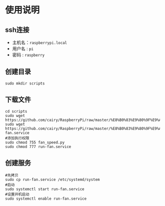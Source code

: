 # 使用说明

## ssh连接

- 主机名：`raspberrypi.local`
- 用户名 : `pi`
- 密码 : `raspberry`

## 创建目录

```shell
sudo mkdir scripts
```

## 下载文件

```shell
cd scripts
sudo wget https://github.com/cairy/RaspberryPi/raw/master/%E8%B0%83%E9%80%9F%E9%A3%8E%E6%89%87/fan_speed.py
sudo wget https://github.com/cairy/RaspberryPi/raw/master/%E8%B0%83%E9%80%9F%E9%A3%8E%E6%89%87/run-fan.service
#添加执行权限
sudo chmod 755 fan_speed.py
sudo chmod 777 run-fan.service
```

## 创建服务

```shell
#先拷贝
sudo cp run-fan.service /etc/systemd/system
#启动
sudo systemctl start run-fan.service
#设置开机启动
sudo systemctl enable run-fan.service
```

